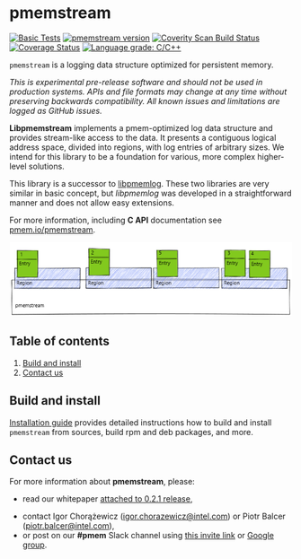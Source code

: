 # pmemstream

[![Basic Tests](https://github.com/pmem/pmemstream/actions/workflows/basic.yml/badge.svg)](https://github.com/pmem/pmemstream/actions/workflows/basic.yml)
[![pmemstream version](https://img.shields.io/github/tag/pmem/pmemstream.svg)](https://github.com/pmem/pmemstream/releases/latest)
[![Coverity Scan Build Status](https://scan.coverity.com/projects/24120/badge.svg)](https://scan.coverity.com/projects/pmem-pmemstream)
[![Coverage Status](https://codecov.io/github/pmem/pmemstream/coverage.svg?branch=master)](https://app.codecov.io/gh/pmem/pmemstream/branch/master)
[![Language grade: C/C++](https://img.shields.io/lgtm/grade/cpp/g/pmem/pmemstream.svg?logo=lgtm&logoWidth=18)](https://lgtm.com/projects/g/pmem/pmemstream/context:cpp)

`pmemstream` is a logging data structure optimized for persistent memory.

*This is experimental pre-release software and should not be used in production systems.
APIs and file formats may change at any time without preserving backwards compatibility.
All known issues and limitations are logged as GitHub issues.*

**Libpmemstream** implements a pmem-optimized log data structure and provides stream-like access to the data.
It presents a contiguous logical address space, divided into regions, with log entries of arbitrary sizes.
We intend for this library to be a foundation for various, more complex higher-level solutions.

This library is a successor to [libpmemlog](https://pmem.io/pmdk/libpmemlog/). These two libraries are very similar
in basic concept, but *libpmemlog* was developed in a straightforward manner and does not allow easy extensions.

For more information, including **C API** documentation see [pmem.io/pmemstream](https://pmem.io/pmemstream).

![example pmemstream](doc/pmemstream.png)

## Table of contents
1. [Build and install](#build-and-install)
2. [Contact us](#contact-us)

## Build and install
[Installation guide](INSTALL.md) provides detailed instructions how to build and install
`pmemstream` from sources, build rpm and deb packages, and more.

## Contact us
For more information about **pmemstream**, please:
- read our whitepaper [attached to 0.2.1 release](https://github.com/pmem/pmemstream/releases/download/0.2.1/Libpmemstream_whitepaper.docx),
<!-- update contact points -->
- contact Igor Chorążewicz (igor.chorazewicz@intel.com) or Piotr Balcer (piotr.balcer@intel.com),
- or post on our **#pmem** Slack channel using
[this invite link](https://join.slack.com/t/pmem-io/shared_invite/enQtNzU4MzQ2Mzk3MDQwLWQ1YThmODVmMGFkZWI0YTdhODg4ODVhODdhYjg3NmE4N2ViZGI5NTRmZTBiNDYyOGJjYTIyNmZjYzQxODcwNDg)
or [Google group](https://groups.google.com/g/pmem).

